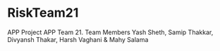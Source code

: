 # RiskTeam21
APP Project APP Team 21. Team Members Yash Sheth, Samip Thakkar, Divyansh Thakar, Harsh Vaghani &amp; Mahy Salama
